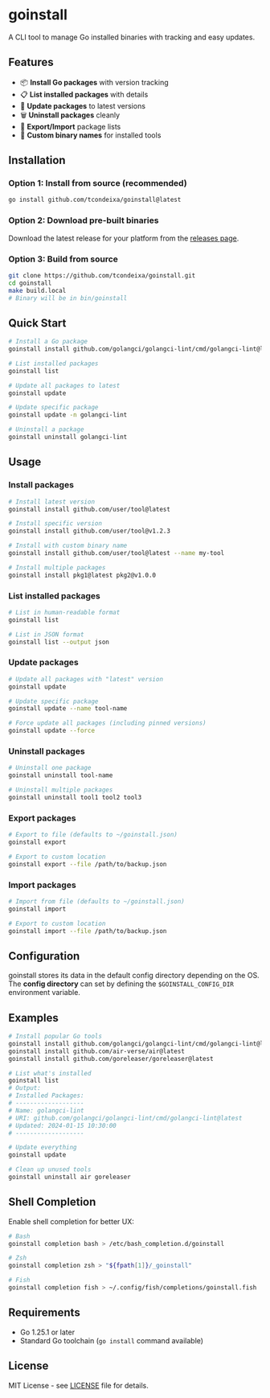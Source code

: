 # goinstall

A CLI tool to manage Go installed binaries with tracking and easy updates.

## Features

- 📦 **Install Go packages** with version tracking
- 📋 **List installed packages** with details
- 🔄 **Update packages** to latest versions
- 🗑️ **Uninstall packages** cleanly
- 💾 **Export/Import** package lists
- 🎯 **Custom binary names** for installed tools

## Installation

### Option 1: Install from source (recommended)

```bash
go install github.com/tcondeixa/goinstall@latest
```

### Option 2: Download pre-built binaries

Download the latest release for your platform from the [releases page](https://github.com/tcondeixa/goinstall/releases).

### Option 3: Build from source

```bash
git clone https://github.com/tcondeixa/goinstall.git
cd goinstall
make build.local
# Binary will be in bin/goinstall
```

## Quick Start

```bash
# Install a Go package
goinstall install github.com/golangci/golangci-lint/cmd/golangci-lint@latest

# List installed packages
goinstall list

# Update all packages to latest
goinstall update

# Update specific package
goinstall update -n golangci-lint

# Uninstall a package
goinstall uninstall golangci-lint
```

## Usage

### Install packages

```bash
# Install latest version
goinstall install github.com/user/tool@latest

# Install specific version
goinstall install github.com/user/tool@v1.2.3

# Install with custom binary name
goinstall install github.com/user/tool@latest --name my-tool

# Install multiple packages
goinstall install pkg1@latest pkg2@v1.0.0
```

### List installed packages

```bash
# List in human-readable format
goinstall list

# List in JSON format
goinstall list --output json
```

### Update packages

```bash
# Update all packages with "latest" version
goinstall update

# Update specific package
goinstall update --name tool-name

# Force update all packages (including pinned versions)
goinstall update --force
```

### Uninstall packages

```bash
# Uninstall one package
goinstall uninstall tool-name

# Uninstall multiple packages
goinstall uninstall tool1 tool2 tool3
```

### Export packages

```bash
# Export to file (defaults to ~/goinstall.json)
goinstall export

# Export to custom location
goinstall export --file /path/to/backup.json
```

### Import packages

```bash
# Import from file (defaults to ~/goinstall.json)
goinstall import

# Export to custom location
goinstall import --file /path/to/backup.json
```

## Configuration

goinstall stores its data in the default config directory depending on the OS.
The **config directory** can set by defining the `$GOINSTALL_CONFIG_DIR` environment variable.

## Examples

```bash
# Install popular Go tools
goinstall install github.com/golangci/golangci-lint/cmd/golangci-lint@latest
goinstall install github.com/air-verse/air@latest
goinstall install github.com/goreleaser/goreleaser@latest

# List what's installed
goinstall list
# Output:
# Installed Packages:
# -------------------
# Name: golangci-lint
# URI: github.com/golangci/golangci-lint/cmd/golangci-lint@latest
# Updated: 2024-01-15 10:30:00
# -------------------

# Update everything
goinstall update

# Clean up unused tools
goinstall uninstall air goreleaser
```

## Shell Completion

Enable shell completion for better UX:

```bash
# Bash
goinstall completion bash > /etc/bash_completion.d/goinstall

# Zsh
goinstall completion zsh > "${fpath[1]}/_goinstall"

# Fish
goinstall completion fish > ~/.config/fish/completions/goinstall.fish
```

## Requirements

- Go 1.25.1 or later
- Standard Go toolchain (`go install` command available)

## License

MIT License - see [LICENSE](LICENSE) file for details.
